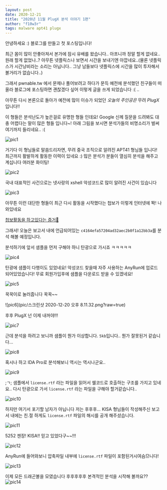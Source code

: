 ```yaml
---
layout: post
date: 2020-12-21
title: "2020년 11월 PlugX 분석 이야기 1편"
author: "f10w3r"
tags: malware apt41 plugx
---
```



안녕하세요 :) 블로그를 만들고 첫 포스팅입니다!

최근 몸이 많이 안좋아져서 본가에 잠시 유배를 왔습니다..  아프니까 정말 할게 없네요.. 원래 할게 없었나..? 아무튼 넷플릭스나 보면서 시간을 보내기엔 아깝네요..(물론 넷플릭스가 시간낭비라는 소리는 아닙니다.. 그냥 남들보다 넷플릭스에 시간을 많이 투자해서 볼거리가 없습니다..) 

 그래서 pwnable.tw 에서 문제나 풀어보려고 하다가 문득 예전에 분석했던 친구들이 떠올라 블로그에 포스팅하면 괜찮겠다 싶어 이렇게 글을 쓰게 되었습니다 :( ..

아무튼 다시 본론으로  돌아가 예전에 많이 이슈가 되었던 *오늘의 주인공은* 무려 *PlugX* 입니다!!

이 형들은 분석난도가 높은걸로 유명한 형들 인데요! Google 신께 질문을 드려봐도 대충 어렵다는 말이 많은 형들 입니다~! 아래 그림을 보시면 분석가들의 비명소리가 벌써 여기까지 들리네요.. :(

![pic1](pic/31CD68D1-9053-42DE-8D39-56D84987118E.png?raw=true)


거기다 이 형님들로 말씀드리자면, 무려 중국 조직으로 알려진 APT41 형님들 입니다! 최근까지 활발하게 활동한 이력이 있네요 :) 많은 분석가 분들이 열심히 분석을 해주고 계십니다 여러분 화이팅!

![pic2](pic/8DA471A7-33E1-4E64-BE40-F0A7DE616CD1.png?raw=true)


국내 대표적인 사건으로는 넷사랑의 xshell 악성코드로 많이 알려진 사건이 있습니다

![pic3](pic/4644F9BD-32A9-4FE4-83B7-CF4B628D0FF7.png?raw=true)


아무튼 이런 대단한 형들이 최근 다시 활동을 시작했다는 첩보가 이렇게 인터넷에 똭! 나와있네요 

[첩보활동을 하고있다는 증거🌸](https://idchowto.com/wp-content/uploads/2020/11/%EC%B5%9C%EA%B7%BC_%EA%B8%B0%EC%97%85_%EB%8C%80%EC%83%81_%EB%9E%9C%EC%84%AC%EC%9B%A8%EC%96%B4_%EC%82%AC%EA%B3%A0%EC%82%AC%EB%A1%80_%EB%B0%8F_%EB%8C%80%EC%9D%91%EB%B0%A9%EC%95%88.pdf?raw=true)


그래서! 오늘은 보고서 내에 언급되어있는 `c4164efa57204ad32aec2b0f1a12bb3a`를 분석 해볼 예정입니다.

분석하기에 앞서 샘플을 먼저 구해야 하니 탄광으로 가시죠 ㅋㅋㅋㅋㅋ 

![pic4](pic/images.jpg?raw=true)


탄광에 샘플이 다행이도 있었네요! 악성코드 찾을때 자주 사용하는 AnyRun에 업로드 되어있었습니다! 무료 회원가입후에 샘플을 다운로드 받을 수 있겠네요! 

![pic5](pic/F3DE275A-C6CD-4CD4-ADCE-FC36DDC6C128.png?raw=true)


꾹꾹이로 눌러줍니다 꾹꾹~~

![pic6](pic/스크린샷 2020-12-20 오후 8.11.32.png?raw=true)

후후 PlugX 넌 이제 내꺼야!!!

![pic7](pic/M_z7aBweTyQciLg-8_Oo99_YAC3VptwE0SvWMLOA2MKTSzAwUH3tXa36mvVcD2e-3SUFK3qDHEihg9NI5Nh3jyaYlWKtaS6WID3OwkWrkg3fAR-ri3B7nH24Ge8_aIIFa9ctCji347deFoCssZHDIIEqndEqFomyB9tBtQ9czgyGfyTK0l-aqA.jpg?raw=true)


근데 분석을 하려고 보니까 샘플이 뭔가 이상합니다. `5kb`입니다.. 뭔가 잘못된거 같습니다…

![pic8](pic/9F5282E7-F8B8-4463-9B07-E40106AA3758.png?raw=true)


혹시나 하고 IDA Pro로 분석해보니 역시는 역시나군요.. 

![pic9](pic/El7ZJwxT8XckldAsGHV9Z0U7XZJlYfOXdXWUh1lMJ2hYGTP5e1T4fvAB_nBChvsQ0-GTlfFpaI8G6IEkHz5Aao8qOcfNh_3H7NYZRozhaftgliH_Ary5yHeTUxHaz5KUkhuD3pgxy0eZ27MT3wQZonGvYQr7UCdDrqE5WQ.jpg?raw=true)


;ㄱ; 샘플에서 `license.rtf` 라는 파일을 읽어서 쉘코드로 호출하는 구조를 가지고 있네요.. 다시 탄광으로 가서 `license.rtf` 라는 파일을 구해야 할거같습니다.. 

![pic10](pic/ida_screen.png?raw=true)


하지만 여기서 포기할 남자가 아닙니다 저는  후후후… KISA 형님들이 작성해주신 보고서 내에는 친.절 하게도 `license.rtf` 파일의 해시를 공개 해주셨습니다. 

![pic11](pic/7C8AD25F-87E0-4ED1-A23B-7BDE004F79DF.png?raw=true)


5252 젠장! KISA!! 믿고 있었다구~~!!!

![pic12](pic/51428D18-A059-4C5F-9DAC-79957B3AC225.png?raw=true)


AnyRun에 들어와보니 압축파일 내부에 `license.rtf` 파일이 포함된거시여슴므니다!

![pic13](pic/D92A8F77-9268-499C-B61C-72A2E69A86E8.png?raw=true)


이제 모든 드래곤볼을 모였습니다 후후후후후 본격적인 분석을 시작해 볼까요??
![pic14](pic/1D54B690-201C-4368-9DFE-93945163452F.png?raw=true)